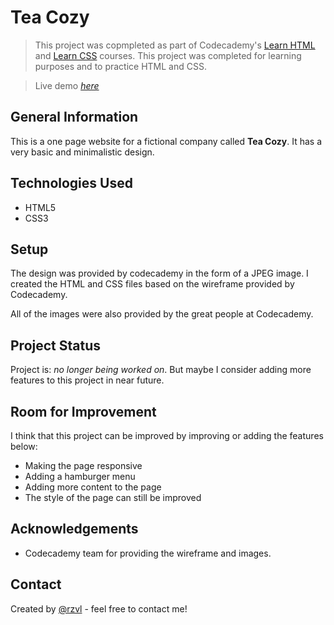 # Tea Cozy

> This project was copmpleted as part of Codecademy's 
[Learn HTML](https://www.codecademy.com/learn/learn-html) and 
[Learn CSS](https://www.codecademy.com/learn/learn-css) courses. This project
was completed for learning purposes and to practice HTML and CSS.

> Live demo [_here_](https://rzvl.github.io/tea-cozy/)


## General Information

This is a one page website for a fictional company called **Tea Cozy**. It has
a very basic and minimalistic design.


## Technologies Used

- HTML5
- CSS3


## Setup

The design was provided by codecademy in the form of a JPEG image. I created
the HTML and CSS files based on the wireframe provided by Codecademy.

All of the images were also provided by the great people at Codecademy.


## Project Status

Project is: _no longer being worked on_. But maybe I consider adding more
features to this project in near future.


## Room for Improvement

I think that this project can be improved by improving or adding the features
below:

- Making the page responsive
- Adding a hamburger menu
- Adding more content to the page
- The style of the page can still be improved


## Acknowledgements

- Codecademy team for providing the wireframe and images.


## Contact
Created by [@rzvl](https://github.com/rzvl) - feel free to contact me!
